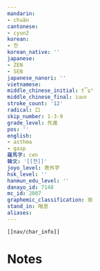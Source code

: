```yaml
---
mandarin:
- chuǎn
cantonese:
- cyun2
korean:
- 천
korean_native: ''
japanese:
- ZEN
- SEN
japanese_nanori: ''
vietnamese:
middle_chinese_initial: t͡ɕʰ
middle_chinese_final: iuᴇn
stroke_count: '12'
radical: 口
skip_number: 1-3-9
grade_level: 先進
pos: ''
english:
- asthma
- gasp
羅馬字: cen
韓文: '[[천]]'
joyo_level: 表外字
hsk_level: ''
hanmun_edu_level: ''
danayo_id: 7148
mc_id: 2007
graphemic_classification: 耑
stand_in: 喘息
aliases:
---
```

```meta-bind-embed
[[nav/char_info]]
```

# Notes
